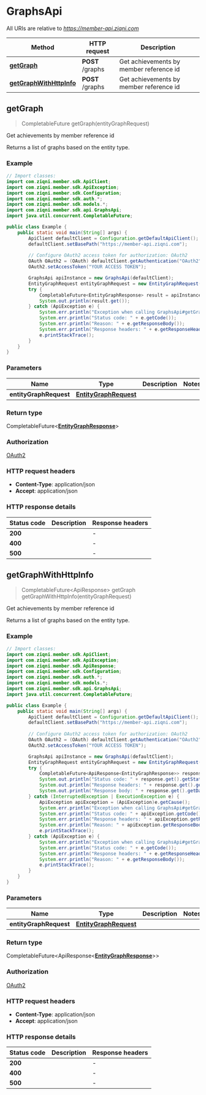 # GraphsApi

All URIs are relative to *https://member-api.ziqni.com*

Method | HTTP request | Description
------------- | ------------- | -------------
[**getGraph**](GraphsApi.md#getGraph) | **POST** /graphs | Get achievements by member reference id
[**getGraphWithHttpInfo**](GraphsApi.md#getGraphWithHttpInfo) | **POST** /graphs | Get achievements by member reference id



## getGraph

> CompletableFuture<EntityGraphResponse> getGraph(entityGraphRequest)

Get achievements by member reference id

Returns a list of graphs based on the entity type.

### Example

```java
// Import classes:
import com.ziqni.member.sdk.ApiClient;
import com.ziqni.member.sdk.ApiException;
import com.ziqni.member.sdk.Configuration;
import com.ziqni.member.sdk.auth.*;
import com.ziqni.member.sdk.models.*;
import com.ziqni.member.sdk.api.GraphsApi;
import java.util.concurrent.CompletableFuture;

public class Example {
    public static void main(String[] args) {
        ApiClient defaultClient = Configuration.getDefaultApiClient();
        defaultClient.setBasePath("https://member-api.ziqni.com");
        
        // Configure OAuth2 access token for authorization: OAuth2
        OAuth OAuth2 = (OAuth) defaultClient.getAuthentication("OAuth2");
        OAuth2.setAccessToken("YOUR ACCESS TOKEN");

        GraphsApi apiInstance = new GraphsApi(defaultClient);
        EntityGraphRequest entityGraphRequest = new EntityGraphRequest(); // EntityGraphRequest | 
        try {
            CompletableFuture<EntityGraphResponse> result = apiInstance.getGraph(entityGraphRequest);
            System.out.println(result.get());
        } catch (ApiException e) {
            System.err.println("Exception when calling GraphsApi#getGraph");
            System.err.println("Status code: " + e.getCode());
            System.err.println("Reason: " + e.getResponseBody());
            System.err.println("Response headers: " + e.getResponseHeaders());
            e.printStackTrace();
        }
    }
}
```

### Parameters


Name | Type | Description  | Notes
------------- | ------------- | ------------- | -------------
 **entityGraphRequest** | [**EntityGraphRequest**](EntityGraphRequest.md)|  |

### Return type

CompletableFuture<[**EntityGraphResponse**](EntityGraphResponse.md)>


### Authorization

[OAuth2](../README.md#OAuth2)

### HTTP request headers

- **Content-Type**: application/json
- **Accept**: application/json

### HTTP response details
| Status code | Description | Response headers |
|-------------|-------------|------------------|
| **200** |  |  -  |
| **400** |  |  -  |
| **500** |  |  -  |

## getGraphWithHttpInfo

> CompletableFuture<ApiResponse<EntityGraphResponse>> getGraph getGraphWithHttpInfo(entityGraphRequest)

Get achievements by member reference id

Returns a list of graphs based on the entity type.

### Example

```java
// Import classes:
import com.ziqni.member.sdk.ApiClient;
import com.ziqni.member.sdk.ApiException;
import com.ziqni.member.sdk.ApiResponse;
import com.ziqni.member.sdk.Configuration;
import com.ziqni.member.sdk.auth.*;
import com.ziqni.member.sdk.models.*;
import com.ziqni.member.sdk.api.GraphsApi;
import java.util.concurrent.CompletableFuture;

public class Example {
    public static void main(String[] args) {
        ApiClient defaultClient = Configuration.getDefaultApiClient();
        defaultClient.setBasePath("https://member-api.ziqni.com");
        
        // Configure OAuth2 access token for authorization: OAuth2
        OAuth OAuth2 = (OAuth) defaultClient.getAuthentication("OAuth2");
        OAuth2.setAccessToken("YOUR ACCESS TOKEN");

        GraphsApi apiInstance = new GraphsApi(defaultClient);
        EntityGraphRequest entityGraphRequest = new EntityGraphRequest(); // EntityGraphRequest | 
        try {
            CompletableFuture<ApiResponse<EntityGraphResponse>> response = apiInstance.getGraphWithHttpInfo(entityGraphRequest);
            System.out.println("Status code: " + response.get().getStatusCode());
            System.out.println("Response headers: " + response.get().getHeaders());
            System.out.println("Response body: " + response.get().getData());
        } catch (InterruptedException | ExecutionException e) {
            ApiException apiException = (ApiException)e.getCause();
            System.err.println("Exception when calling GraphsApi#getGraph");
            System.err.println("Status code: " + apiException.getCode());
            System.err.println("Response headers: " + apiException.getResponseHeaders());
            System.err.println("Reason: " + apiException.getResponseBody());
            e.printStackTrace();
        } catch (ApiException e) {
            System.err.println("Exception when calling GraphsApi#getGraph");
            System.err.println("Status code: " + e.getCode());
            System.err.println("Response headers: " + e.getResponseHeaders());
            System.err.println("Reason: " + e.getResponseBody());
            e.printStackTrace();
        }
    }
}
```

### Parameters


Name | Type | Description  | Notes
------------- | ------------- | ------------- | -------------
 **entityGraphRequest** | [**EntityGraphRequest**](EntityGraphRequest.md)|  |

### Return type

CompletableFuture<ApiResponse<[**EntityGraphResponse**](EntityGraphResponse.md)>>


### Authorization

[OAuth2](../README.md#OAuth2)

### HTTP request headers

- **Content-Type**: application/json
- **Accept**: application/json

### HTTP response details
| Status code | Description | Response headers |
|-------------|-------------|------------------|
| **200** |  |  -  |
| **400** |  |  -  |
| **500** |  |  -  |

